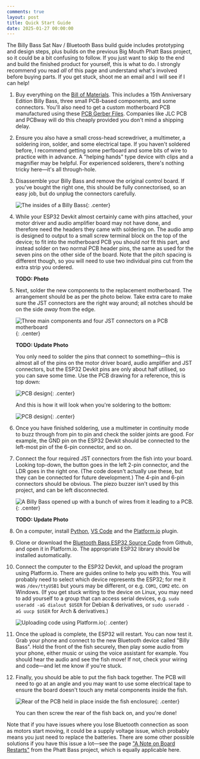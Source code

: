 ```yaml
---
comments: true
layout: post
title: Quick Start Guide
date: 2025-01-27 00:00:00
---
```


The Billy Bass Sat Nav / Bluetooth Bass build guide includes prototyping and design steps, plus builds on the previous Big Mouth Phatt Bass project, so it could be a bit confusing to follow. If you just want to skip to the end and build the finished product for yourself, this is what to do. I strongly recommend you read *all* of this page and understand what's involved before buying parts. If you get stuck, shoot me an email and I will see if I can help!

1. Buy everything on the [Bill of Materials](/projects/bluetooth-bass/bill-of-materials). This includes a 15th Anniversary Edition Billy Bass, three small PCB-based components, and some connectors. You'll also need to get a custom motherboard PCB manufactured using these [PCB Gerber Files](/files/projects/bluetooth-bass/luetooth-bass-gerbers.zip). Companies like JLC PCB and PCBway will do this cheaply provided you don't mind a shipping delay.
2. Ensure you also have a small cross-head screwdriver, a multimeter, a soldering iron, solder, and some electrical tape. If you haven't soldered before, I recommend getting some perfboard and some bits of wire to practice with in advance. A "helping hands" type device with clips and a magnifier may be helpful. For experienced solderers, there's nothing tricky here&mdash;it's all through-hole.
3. Disassemble your Billy Bass and remove the original control board. If you've bought the right one, this should be fully connectorised, so an easy job, but do unplug the connectors carefully.

    ![The insides of a Billy Bass](/img/projects/big-mouth-phatt-bass/1.jpg){: .center}
    <br/>

4. While your ESP32 Devkit almost certainly came with pins attached, your motor driver and audio amplifier board may not have done, and therefore need the headers they came with soldering on. The audio amp is designed to output to a small screw terminal block on the top of the device; to fit into the motherboard PCB you should *not* fit this part, and instead solder on two normal PCB header pins, the same as used for the seven pins on the other side of the board. Note that the pitch spacing is different though, so you will need to use two individual pins cut from the extra strip you ordered.

    **TODO: Photo**

5. Next, solder the new components to the replacement motherboard. The arrangement should be as per the photo below. Take extra care to make sure the JST connectors are the right way around; all notches should be on the side *away* from the edge.

    ![Three main components and four JST connectors on a PCB motherboard](/img/projects/big-mouth-phatt-bass/24.jpg){: .center}
    <br/>

    **TODO: Update Photo**

    You only need to solder the pins that connect to something&mdash;this is almost all of the pins on the motor driver board, audio amplifier and JST connectors, but the ESP32 Devkit pins are only about half utilised, so you can save some time. Use the PCB drawing for a reference, this is top down:

    ![PCB design](/img/projects/bluetooth-bass/pcb-top.png){: .center}

    And this is how it will look when you're soldering to the bottom:

    ![PCB design](/img/projects/bluetooth-bass/pcb-bottom.png){: .center}
    <br/>

6. Once you have finished soldering, use a multimeter in continuity mode to buzz through from pin to pin and check the solder joints are good. For example, the GND pin on the ESP32 Devkit should be connected to the left-most pin of the 6-pin connector, and so on.
7. Connect the four required JST connectors from the fish into your board. Looking top-down, the button goes in the left 2-pin connector, and the LDR goes in the right one. (The code doesn't actually use these, but they can be connected for future development.) The 4-pin and 6-pin connectors should be obvious. The piezo buzzer isn't used by this project, and can be left disconnected.

    ![A Billy Bass opened up with a bunch of wires from it leading to a PCB.](/img/projects/big-mouth-phatt-bass/main.jpg){: .center}
    <br/>

    **TODO: Update Photo**

8. On a computer, install [Python](https://www.python.org/), [VS Code](https://code.visualstudio.com/) and the [Platform.io](https://platformio.org/) plugin.
9. Clone or download the [Bluetooth Bass ESP32 Source Code](https://github.com/ianrenton/bluetooth-bass) from Github, and open it in Platform.io. The appropriate ESP32 library should be installed automatically.
10. Connect the computer to the ESP32 Devkit, and upload the program using Platform.io. There are guides online to help you with this. You will probably need to select which device represents the ESP32; for me it was `/dev/ttyUSB1` but yours may be different, or e.g. `COM1`, `COM2` etc. on Windows. (If you get stuck writing to the device on Linux, you may need to add yourself to a group that can access serial devices, e.g. `sudo useradd -aG dialout $USER` for Debian & derivatives, or `sudo useradd -aG uucp $USER` for Arch & derivatives.)

    ![Uploading code using Platform.io](/img/projects/bluetooth-bass/vscode.png){: .center}
    <br/>

11. Once the upload is complete, the ESP32 will restart. You can now test it. Grab your phone and connect to the new Bluetooth device called "Billy Bass". Hold the front of the fish securely, then play some audio from your phone, either music or using the voice assistant for example. You should hear the audio and see the fish move! If not, check your wiring and code&mdash;and let me know if you're stuck.
12. Finally, you should be able to put the fish back together. The PCB will need to go at an angle and you may want to use some electrical tape to ensure the board doesn't touch any metal components inside the fish.

    ![Rear of the PCB held in place inside the fish enclosure](/img/projects/big-mouth-phatt-bass/26.jpg){: .center}
    <br/>

    You can then screw the rear of the fish back on, and you're done!

Note that if you have issues where you lose Bluetooth connection as soon as motors start moving, it could be a supply voltage issue, which probably means you just need to replace the batteries. There are some other possible solutions if you have this issue a lot&mdash;see the page ["A Note on Board Restarts"](/projects/big-mouth-phatt-bass/a-note-on-board-restarts) from the Phatt Bass project, which is equally applicable here.